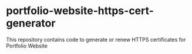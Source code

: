 # portfolio-website-https-cert-generator
This repository contains code to generate or renew HTTPS certificates for Portfolio Website
